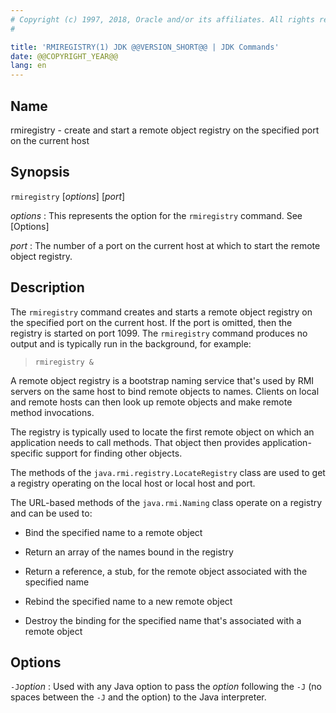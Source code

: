 ```yaml
---
# Copyright (c) 1997, 2018, Oracle and/or its affiliates. All rights reserved.
#

title: 'RMIREGISTRY(1) JDK @@VERSION_SHORT@@ | JDK Commands'
date: @@COPYRIGHT_YEAR@@
lang: en
---
```


## Name

rmiregistry - create and start a remote object registry on the specified port
on the current host

## Synopsis

`rmiregistry` \[*options*\] \[*port*\]

*options*
:   This represents the option for the `rmiregistry` command. See
    [Options]

*port*
:   The number of a port on the current host at which to start the remote
    object registry.

## Description

The `rmiregistry` command creates and starts a remote object registry on the
specified port on the current host. If the port is omitted, then the registry
is started on port 1099. The `rmiregistry` command produces no output and is
typically run in the background, for example:

>   `rmiregistry &`

A remote object registry is a bootstrap naming service that's used by RMI
servers on the same host to bind remote objects to names. Clients on local and
remote hosts can then look up remote objects and make remote method
invocations.

The registry is typically used to locate the first remote object on which an
application needs to call methods. That object then provides
application-specific support for finding other objects.

The methods of the `java.rmi.registry.LocateRegistry` class are used to get a
registry operating on the local host or local host and port.

The URL-based methods of the `java.rmi.Naming` class operate on a registry and
can be used to:

-   Bind the specified name to a remote object

-   Return an array of the names bound in the registry

-   Return a reference, a stub, for the remote object associated with the
    specified name

-   Rebind the specified name to a new remote object

-   Destroy the binding for the specified name that's associated with a remote
    object

## Options

`-J`*option*
:   Used with any Java option to pass the *option* following the `-J` (no
    spaces between the `-J` and the option) to the Java interpreter.

